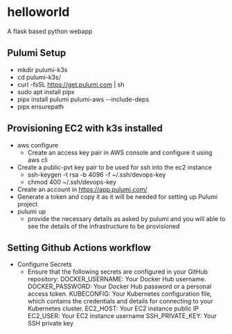 # helloworld
A flask based python webapp

## Pulumi Setup
- mkdir pulumi-k3s
- cd pulumi-k3s/
- curl -fsSL https://get.pulumi.com | sh
- sudo apt install pipx
- pipx install pulumi pulumi-aws --include-deps
- pipx ensurepath

## Provisioning EC2 with k3s installed 
- aws configure
  - Create an access key pair in AWS console and configure it using aws cli
- Create a public-pvt key pair to be used for ssh into the ec2 instance
   - ssh-keygen -t rsa -b 4096 -f ~/.ssh/devops-key
   - chmod 400 ~/.ssh/devops-key
- Create an account in https://app.pulumi.com/ 
- Generate a token and copy it as it will be needed for setting up Pulumi project
- pulumi up
  - provide the necessary details as asked by pulumi and you will able to see the details of the infrastructure to be provisioned

## Setting Github Actions workflow
- Configurre Secrets
  - Ensure that the following secrets are configured in your GitHub repository:
    DOCKER_USERNAME: Your Docker Hub username.
    DOCKER_PASSWORD: Your Docker Hub password or a personal access token.
    KUBECONFIG: Your Kubernetes configuration file, which contains the credentials and details for connecting to your Kubernetes cluster.
    EC2_HOST: Your EC2 instance public IP
    EC2_USER: Your EC2 instance username
    SSH_PRIVATE_KEY: Your SSH private key 
